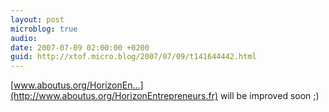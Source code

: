 ```yaml
---
layout: post
microblog: true
audio: 
date: 2007-07-09 02:00:00 +0200
guid: http://xtof.micro.blog/2007/07/09/t141644442.html
---
```

[www.aboutus.org/HorizonEn...](http://www.aboutus.org/HorizonEntrepreneurs.fr) will be improved soon ;)
